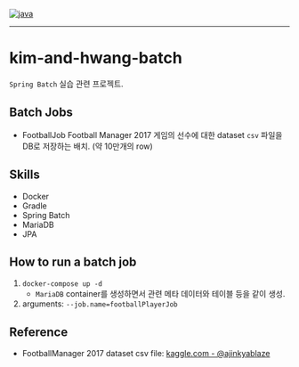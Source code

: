 [![java](https://img.shields.io/badge/Spring-6DB33F?style=for-the-badge&logo=spring&logoColor=white
)](https://spring.io/projects/spring-batch)

----

# kim-and-hwang-batch

`Spring Batch` 실습 관련 프로젝트.

## Batch Jobs

- FootballJob
  Football Manager 2017 게임의 선수에 대한 dataset `csv` 파일을 DB로 저장하는 배치. (약 10만개의 row)

## Skills

- Docker
- Gradle
- Spring Batch
- MariaDB
- JPA

## How to run a batch job

1. `docker-compose up -d`
   - `MariaDB` container를 생성하면서 관련 메타 데이터와 테이블 등을 같이 생성.
2. arguments: `--job.name=footballPlayerJob`

## Reference

- FootballManager 2017 dataset csv file: [kaggle.com - @ajinkyablaze](https://www.kaggle.com/ajinkyablaze/football-manager-data)
